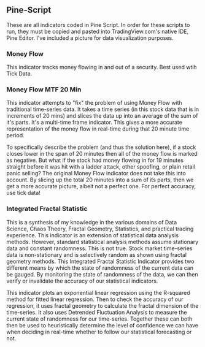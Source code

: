 ## Pine-Script

These are all indicators coded in Pine Script. 
In order for these scripts to run, they must be copied and pasted into TradingView.com's native IDE, Pine Editor.
I've included a picture for data visualization purposes.

### Money Flow
This indicator tracks money flowing in and out of a security. Best used wtih Tick Data.

### Money Flow MTF 20 Min
This indicator attempts to "fix" the problem of using Money Flow with traditional time-series data. It takes a time series
(in this stock data that is in increments of 20 mins) and slices the data up into an average of the sum of it's parts. It's a multi-time frame indicator.
This gives a more accurate representation of the money flow in real-time during that 20 minute time period.

To specifically describe the problem (and thus the solution here), if a stock closes lower in the span of 20 minutes then all of the money flow 
is marked as negative. But what if the stock had money flowing in for 19 minutes straight before it was hit with a ladder attack, other
spoofing, or plain retail panic selling? The original Money Flow indicator does not take this into account. By slicing up the total 20 minutes
into a sum of its parts, then we get a more accurate picture, albeit not a perfect one. For perfect accuracy, use tick data!

### Integrated Fractal Statistic

This is a synthesis of my knowledge in the various domains of Data Science, Chaos Theory, Fractal Geometry, Statistics, and practical 
trading experience. This indicator is an extension of statistical data analysis methods. However, standard statistical analysis methods 
assume stationary data and constant randomness. This is not true. Stock market time-series data is non-stationary and is selectively random 
as shown using fractal geometry methods. This Integrated Fractal Statistic Indicator provides two different means by which the state of 
randomness of the current data can be gauged. By monitoring the state of randomness of the data, we can then verify or invalidate the accuracy 
of our statistical indicators. 

This indicator plots an exponential linear regression using the R-squared method for fitted linear regression. Then to check the accuracy of our
regression, it uses fractal geometry to calculate the fractal dimension of the time-series. It also uses Detrended Fluctuation Analysis to measure
the current state of randomness for our time-series. Together these can both then be used to heuristically determine the level of confidence we can have when deciding in real-time whether to follow our statistical forecasting or not.
